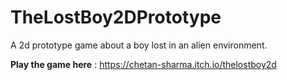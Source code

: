 # TheLostBoy2DPrototype
A 2d prototype game about a boy lost in an alien environment.

<b>Play the game here</b> : https://chetan-sharma.itch.io/thelostboy2d
